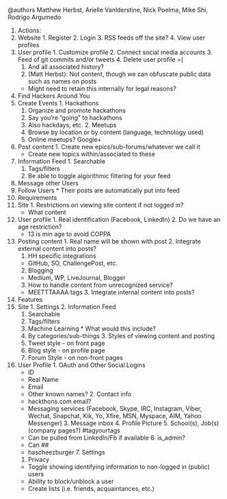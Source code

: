 @authors Matthew Herbst, Arielle Vanlderstine, Nick Poelma, Mike Shi, Rodrigo Argumedo

1. Actions:
  1. Website
    1. Register
    2. Login
    3. RSS feeds off the site?
    4. View user profiles
  2. User profile
    1. Customize profile
    2. Connect social media accounts
    3. Feed of git commits and/or tweets
    4. Delete user profile =(
      1. And all associated history?
      2. (Matt Herbst): Not content, though we can obfuscate public data such as names on posts
        * Might need to retain this internally for legal reasons?
  3. Find Hackers Around You
  4. Create Events
    1. Hackathons
      1. Organize and promote hackathons
      2. Say you’re “going” to hackathons
      3. Also hackdays, etc.
    2. Meetups
      1. Browse by location or by content (language, technology used)
      2. Online meetups? Google+
  5. Post content
    1. Create new epics/sub-forums/whatever we call it
      * Create new topics within/associated to these
  6. Information Feed
    1. Searchable
      1. Tags/filters
      2. Be able to toggle algorithmic filtering for your feed
  7. Message other Users
  8. Follow Users
    * Their posts are automatically put into feed
2. Requirements
  1. Site
    1. Restrictions on viewing site content if not logged in?
      * What content
  2. User profile
    1. Real identification (Facebook, LinkedIn)
    2. Do we have an age restriction?
      * 13 is min age to avoid COPPA
  3. Posting content
    1. Real name will be shown with post
    2. Integrate external content into posts?
      1. HH specific integrations
        * GitHub, SO, ChallengePost, etc.
      2. Blogging
        * Medium, WP, LiveJournal, Blogger
      3. How to handle content from unrecognized service?
        * MEETTTAAAA tags
    3. Integrate internal content into posts?
3. Features
  1. Site
    1. Settings
    2. Information Feed
      1. Searchable
        1. Tags/filters
        2. Machine Learning
          * What would this include?
        3. By categories/sub-things
    3. Styles of viewing content and posting
      1. Tweet style - on front page
      2. Blog style - on profile page
      3. Forum Style - on non-front pages
  2. User Profile
    1. OAuth and Other Social Logins
      * ID
      * Real Name
      * Email
      * Other known names?
    2. Contact info
      * hackthons.com email?
      * Messaging services (Facebook, Skype, IRC, Instagram, Viber, Wechat, Snapchat, Kik, Yo, Xfire, MSN, Myspace, AIM, Yahoo Messenger)
    3. Message inbox
    4. Profile Picture
    5. School(s), Job(s) (company pages?) #tagyourtags
      * Can be pulled from LinkedIn/Fb if available
    6. is_admin?
      * Can ##
      * hascheezburger
    7. Settings
      1. Privacy
        * Toggle showing identifying information to non-logged in (public) users
        * Ability to block/unblock a user
        * Create lists (i.e. friends, acquaintances, etc.)

